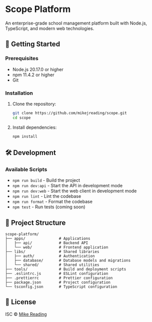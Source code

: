 # Scope Platform

An enterprise-grade school management platform built with Node.js, TypeScript, and modern web technologies.

## 🚀 Getting Started

### Prerequisites

- Node.js 20.17.0 or higher
- npm 11.4.2 or higher
- Git

### Installation

1. Clone the repository:
   ```bash
   git clone https://github.com/mikejreading/scope.git
   cd scope
   ```

2. Install dependencies:
   ```bash
   npm install
   ```

## 🛠 Development

### Available Scripts

- `npm run build` - Build the project
- `npm run dev:api` - Start the API in development mode
- `npm run dev:web` - Start the web client in development mode
- `npm run lint` - Lint the codebase
- `npm run format` - Format the codebase
- `npm test` - Run tests (coming soon)

## 📁 Project Structure

```
scope-platform/
├── apps/               # Applications
│   ├── api/            # Backend API
│   └── web/            # Frontend application
├── libs/               # Shared libraries
│   ├── auth/           # Authentication
│   ├── database/       # Database models and migrations
│   └── shared/         # Shared utilities
├── tools/              # Build and deployment scripts
├── .eslintrc.js        # ESLint configuration
├── .prettierrc         # Prettier configuration
├── package.json        # Project configuration
└── tsconfig.json       # TypeScript configuration
```

## 📝 License

ISC © [Mike Reading](https://github.com/mikejreading)
